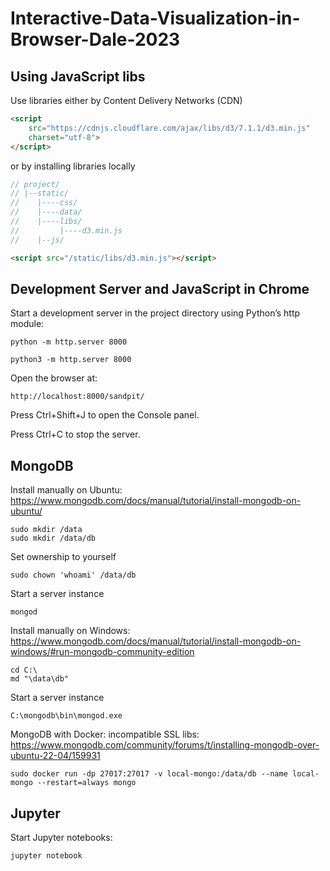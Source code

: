 # Interactive-Data-Visualization-in-Browser-Dale-2023

## Using JavaScript libs
Use libraries either by Content Delivery Networks (CDN)
```html
<script
    src="https://cdnjs.cloudflare.com/ajax/libs/d3/7.1.1/d3.min.js"
    charset="utf-8">
</script>
```
or by installing libraries locally
```javascript
// project/
// |--static/
//    |----css/
//    |----data/
//    |----libs/
//         |----d3.min.js
//    |--js/
```
```html
<script src="/static/libs/d3.min.js"></script>
```

## Development Server and JavaScript in Chrome
Start a development server in the project directory using Python’s http module:
```commandline
python -m http.server 8000
```
```commandline
python3 -m http.server 8000
```
Open the browser at:
```
http://localhost:8000/sandpit/
```
Press Ctrl+Shift+J to open the Console panel.

Press Ctrl+C to stop the server.

## MongoDB
Install manually on Ubuntu:
https://www.mongodb.com/docs/manual/tutorial/install-mongodb-on-ubuntu/
```commandline
sudo mkdir /data
sudo mkdir /data/db
```
Set ownership to yourself
```commandline
sudo chown 'whoami' /data/db
```
Start a server instance
```commandline
mongod
```
Install manually on Windows:
https://www.mongodb.com/docs/manual/tutorial/install-mongodb-on-windows/#run-mongodb-community-edition
```commandline
cd C:\
md "\data\db"
```
Start a server instance
```commandline
C:\mongodb\bin\mongod.exe
```
MongoDB with Docker: incompatible SSL libs: https://www.mongodb.com/community/forums/t/installing-mongodb-over-ubuntu-22-04/159931
```commandline
sudo docker run -dp 27017:27017 -v local-mongo:/data/db --name local-mongo --restart=always mongo
```

## Jupyter
Start Jupyter notebooks:
```commandline
jupyter notebook
```
